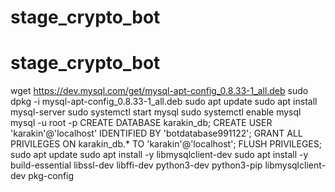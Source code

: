# stage_crypto_bot
# stage_crypto_bot
wget https://dev.mysql.com/get/mysql-apt-config_0.8.33-1_all.deb
sudo dpkg -i mysql-apt-config_0.8.33-1_all.deb
sudo apt update
sudo apt install mysql-server
sudo systemctl start mysql
sudo systemctl enable mysql
mysql -u root -p
CREATE DATABASE karakin_db;
CREATE USER 'karakin'@'localhost' IDENTIFIED BY 'botdatabase991122';
GRANT ALL PRIVILEGES ON karakin_db.* TO 'karakin'@'localhost';
FLUSH PRIVILEGES;
sudo apt update
sudo apt install -y libmysqlclient-dev
sudo apt install -y build-essential libssl-dev libffi-dev python3-dev python3-pip libmysqlclient-dev pkg-config
